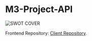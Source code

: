 # M3-Project-API


<img src="https://res.cloudinary.com/dqycgj4fq/image/upload/v1651003678/swot-analys-13_ycxkji.png" alt="SWOT COVER" />

Frontend Repository: [Client Repository](https://github.com/MatheusBenamor/M3-Project-CLIENT).



